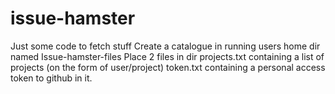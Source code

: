 # issue-hamster
Just some code to fetch stuff
Create a catalogue in running users home dir named Issue-hamster-files
Place 2 files in dir
projects.txt containing a list of projects (on the form of user/project)
token.txt containing a personal access token to github in it. 